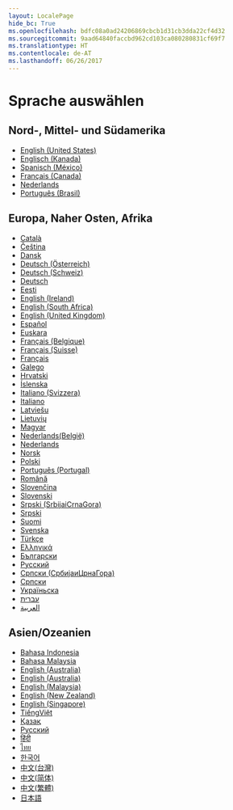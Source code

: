 ```yaml
---
layout: LocalePage
hide_bc: True
ms.openlocfilehash: bdfc08a0ad24206869cbcb1d31cb3dda22cf4d32
ms.sourcegitcommit: 9aad64840faccbd962cd103ca080280831cf69f7
ms.translationtype: HT
ms.contentlocale: de-AT
ms.lasthandoff: 06/26/2017
---
```

# <a name="select-a-language"></a>Sprache auswählen

## <a name="americas"></a>Nord-, Mittel- und Südamerika

* [English (United States)](?en-us "Englisch (US)")
* [Englisch (Kanada)](?en-CA "Englisch (CA)")
* [Spanisch (México)](?es-MX "Spanisch (MX)")
* [Français (Canada)](?fr-CA "Französisch (CA)")
* [Nederlands](?nl-nl "Niederländisch")
* [Português (Brasil)](?pt-BR "Portugiesisch (BR)")

## <a name="europe-middle-east-africa"></a>Europa, Naher Osten, Afrika

* [Català](?ca-es "Katalanisch")
* [Čeština](?cs-cz "Tschechisch")
* [Dansk](?da-dk "Dänisch")
* [Deutsch (Österreich)](?de-AT "Deutsch (AT)")
* [Deutsch (Schweiz)](?de-CH "Deutsch (CH)")
* [Deutsch](?de-de "Deutsch")
* [Eesti](?et-ee "Estnisch")
* [English (Ireland)](?en-IE "Englisch (IE)")
* [English (South Africa)](?en-ZA "Englisch (ZA)")
* [English (United Kingdom)](?en-GB "Englisch (GB)")
* [Español](?es-es "Spanisch")
* [Euskara](?eu-es "Baskisch")
* [Français (Belgique)](?fr-BE "Französisch (BE)")
* [Français (Suisse)](?fr-CH "Französisch (CH)")
* [Français](?fr-fr "Französisch")
* [Galego](?gl-es "Galizisch")
* [Hrvatski](?hr-hr "Kroatisch")
* [Íslenska](?is-is "Isländisch")
* [Italiano (Svizzera)](?it-CH "Italienisch (CH)")
* [Italiano](?it-it "Italienisch")
* [Latviešu](?lv-lv "Lettisch")
* [Lietuvių](?lt-lt "Litauisch")
* [Magyar](?hu-hu "Ungarisch")
* [Nederlands(België)](?nl-BE "Niederländisch (BE)")
* [Nederlands](?nl-nl "Niederländisch")
* [Norsk](?nb-NO "Norwegisch (Bokmål) ")
* [Polski](?pl-pl "Polnisch")
* [Português (Portugal)](?pt-pt "Portugiesisch (PT)")
* [Română](?ro-ro "Rumänisch")
* [Slovenčina](?sk-sk "Slowakisch")
* [Slovenski](?sl-si "Slowenisch")
* [Srpski (SrbijaiCrnaGora)](?sr-latn-rs "Serbisch (Lateinisch, Serbien)")
* [Srpski](?sr-latn-cs "Serbisch (Lateinisch)")
* [Suomi](?fi-fi "Finnisch")
* [Svenska](?sv-se "Schwedisch")
* [Türkçe](?tr-tr "Türkisch")
* [Ελληνικά](?el-gr "Griechisch")
* [Български](?bg-bg "Bulgarisch")
* [Русский](?ru-ru "Russisch")
* [Српски (СрбијаиЦрнаГора)](?sr-cyrl-rs "Serbisch (Kyrillisch, Serbien)")
* [Српски](?sr-cyrl-cs "Serbisch (Kyrillisch)")
* [Україньска](?uk-ua "Ukrainisch")
* [עברית‏](?he-il "Hebräisch")
* [العربية](?ar-sa "Arabisch (Saudi-Arabien)")

## <a name="asia-oceania"></a>Asien/Ozeanien

* [Bahasa Indonesia](?id-id "Indonesisch")
* [Bahasa Malaysia](?ms-my "Malayisch (Malaysia)")
* [English (Australia)](?en-AU "Englisch (AU)")
* [English (Australia)](?en-IN "Englisch (IN)")
* [English (Malaysia)](?en-MY "Englisch (MY)")
* [English (New Zealand)](?en-NZ "Englisch (NZ)")
* [English (Singapore)](?en-SG "Englisch (SG)")
* [TiếngViệt](?vi-vn "Vietnamesisch")
* [Қазақ](?kk-kz "Kasachisch")
* [Русский](?ru-ru "Russisch")
* [हिंदी](?hi-in "Hindi")
* [ไทย](?th-th "Thai")
* [한국어](?ko-kr "Koreanisch")
* [中文(台灣)](?zh-tw "Chinesisch (Taiwan)")
* [中文(简体)](?zh-CN "Chinesisch")
* [中文(繁體)](?zh-hk "Chinesisch (Hongkong)")
* [日本語](?ja-jp "Japanisch")
